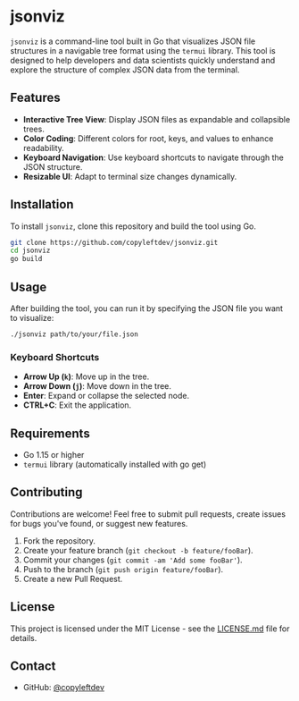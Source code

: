 # jsonviz

`jsonviz` is a command-line tool built in Go that visualizes JSON file structures in a navigable tree format using the `termui` library. This tool is designed to help developers and data scientists quickly understand and explore the structure of complex JSON data from the terminal.

## Features

- **Interactive Tree View**: Display JSON files as expandable and collapsible trees.
- **Color Coding**: Different colors for root, keys, and values to enhance readability.
- **Keyboard Navigation**: Use keyboard shortcuts to navigate through the JSON structure.
- **Resizable UI**: Adapt to terminal size changes dynamically.

## Installation

To install `jsonviz`, clone this repository and build the tool using Go.

```bash
git clone https://github.com/copyleftdev/jsonviz.git
cd jsonviz
go build
```

## Usage

After building the tool, you can run it by specifying the JSON file you want to visualize:

```bash
./jsonviz path/to/your/file.json
```

### Keyboard Shortcuts

- **Arrow Up (`k`)**: Move up in the tree.
- **Arrow Down (`j`)**: Move down in the tree.
- **Enter**: Expand or collapse the selected node.
- **CTRL+C**: Exit the application.

## Requirements

- Go 1.15 or higher
- `termui` library (automatically installed with go get)

## Contributing

Contributions are welcome! Feel free to submit pull requests, create issues for bugs you've found, or suggest new features.

1. Fork the repository.
2. Create your feature branch (`git checkout -b feature/fooBar`).
3. Commit your changes (`git commit -am 'Add some fooBar'`).
4. Push to the branch (`git push origin feature/fooBar`).
5. Create a new Pull Request.

## License

This project is licensed under the MIT License - see the [LICENSE.md](LICENSE) file for details.

## Contact

- GitHub: [@copyleftdev](https://github.com/copyleftdev)
